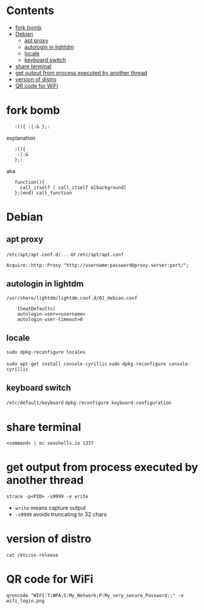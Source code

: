 # Contents

- [fork bomb](#fork-bomb)
- [Debian](#debian)
    - [apt proxy](#apt-proxy)
    - [autologin in lightdm](#autologin-in-lightdm)
    - [locale](#locale)
    - [keyboard switch](#keyboard-switch)
- [share terminal](#share-terminal)
- [get output from process executed by another thread](#get-output-from-process-executed-by-another-thread)
- [version of distro](#version-of-distro)
- [QR code for WiFi](#qr-code-for-wifi)

# fork bomb
```
   :(){ :|:& };:
```
explanation
```
   :(){
    :|:&
   };:
```

aka   

```
   function(){
     call_itself | call_itself &[background]
   };(end) call_function
```

# Debian

## apt proxy
`/etc/apt/apt.conf.d/...` or `/etc/apt/apt.conf`  
```
Acquire::http::Proxy "http://username:password@proxy.server:port/";
```

## autologin in lightdm
`/usr/share/lightdm/lightdm.conf.d/01_debian.conf`

```
    [SeatDefaults]
    autologin-user=<username>
    autologin-user-timeout=0
```

## locale
`sudo dpkg-reconfigure locales`

`sudo apt-get install console-cyrillic`
`sudo dpkg-reconfigure console-cyrillic`

## keyboard switch
`/etc/default/keyboard`
`dpkg-reconfigure keyboard-configuration`

# share terminal
`<command> | nc seashells.io 1337`

# get output from process executed by another thread
`strace -p<PID> -s9999 -e write`  
- `write` means capture output
- `-s9999` avoids truncating to 32 chars

# version of distro
`cat /etc/os-release`


# QR code for WiFi
`qrencode "WIFI:T:WPA;S:My_Network;P:My_very_secure_Password;;" -o wifi_login.png`
